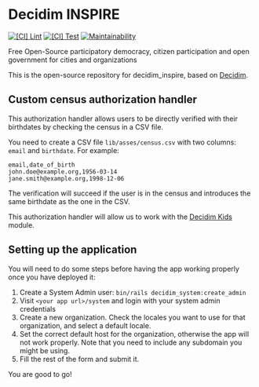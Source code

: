 # Decidim INSPIRE

[![[CI] Lint](https://github.com/Platoniq/decidim-inspire/actions/workflows/lint.yml/badge.svg)](https://github.com/Platoniq/decidim-inspire/actions/workflows/lint.yml)
[![[CI] Test](https://github.com/Platoniq/decidim-inspire/actions/workflows/test.yml/badge.svg)](https://github.com/Platoniq/decidim-inspire/actions/workflows/test.yml)
[![Maintainability](https://api.codeclimate.com/v1/badges/1b64ecc017885bdf5076/maintainability)](https://codeclimate.com/github/Platoniq/decidim-inspire/maintainability)

Free Open-Source participatory democracy, citizen participation and open government for cities and organizations

This is the open-source repository for decidim_inspire, based on [Decidim](https://github.com/decidim/decidim).

## Custom census authorization handler

This authorization handler allows users to be directly verified with their birthdates by checking the census in a CSV file.

You need to create a CSV file `lib/asses/census.csv` with two columns: `email` and `birthdate`. For example:

```csv
email,date_of_birth
john.doe@example.org,1956-03-14
jane.smith@example.org,1998-12-06
```

The verification will succeed if the user is in the census and introduces the same birthdate as the one in the CSV.

This authorization handler will allow us to work with the [Decidim Kids](https://github.com/AjuntamentdeBarcelona/decidim-module-kids) module.

## Setting up the application

You will need to do some steps before having the app working properly once you have deployed it:

1. Create a System Admin user: `bin/rails decidim_system:create_admin`
2. Visit `<your app url>/system` and login with your system admin credentials
3. Create a new organization. Check the locales you want to use for that organization, and select a default locale.
4. Set the correct default host for the organization, otherwise the app will not work properly. Note that you need to include any subdomain you might be using.
5. Fill the rest of the form and submit it.

You are good to go!
